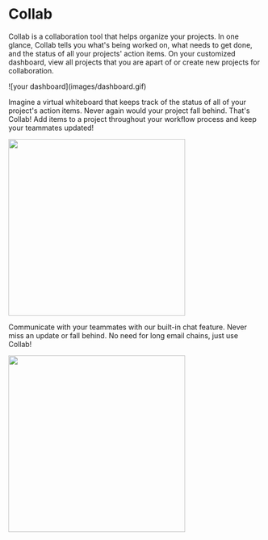 # Collab

<p>Collab is a collaboration tool that helps organize your projects. In one glance, Collab
tells you what's being worked on, what needs to get done, and the status of all your projects' action items. On your customized dashboard, view all projects that you are apart of or create new projects for collaboration.
</p>
![your dashboard](images/dashboard.gif)
      

 <p>Imagine a virtual whiteboard that keeps track of the status of all of your project's action items.  Never again would your project fall behind. That's Collab! Add items to a project throughout your workflow
process and keep your teammates updated!</p>
<img src="images/todos.gif" width="350"/>
        

    

 <p class="about">Communicate with your teammates with our built-in chat feature. Never miss an update or fall behind. No need
 for long email chains, just use Collab!</p>  
  <img src="images/chat.gif" width="350"/> 
            
